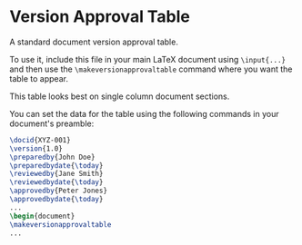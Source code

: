 # Version Approval Table

A standard document version approval table.

To use it, include this file in your main LaTeX document using `\input{...}`
and then use the `\makeversionapprovaltable` command where you want the
table to appear.
 
This table looks best on single column document sections.

You can set the data for the table using the following commands in your
document's preamble:

```latex
\docid{XYZ-001}
\version{1.0}
\preparedby{John Doe}
\preparedbydate{\today}
\reviewedby{Jane Smith}
\reviewedbydate{\today}
\approvedby{Peter Jones}
\approvedbydate{\today}
...
\begin{document}
\makeversionapprovaltable
...
```